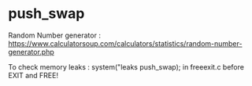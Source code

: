 # push_swap

Random Number generator : https://www.calculatorsoup.com/calculators/statistics/random-number-generator.php

To check memory leaks : system("leaks push_swap); in freeexit.c before EXIT and FREE!
